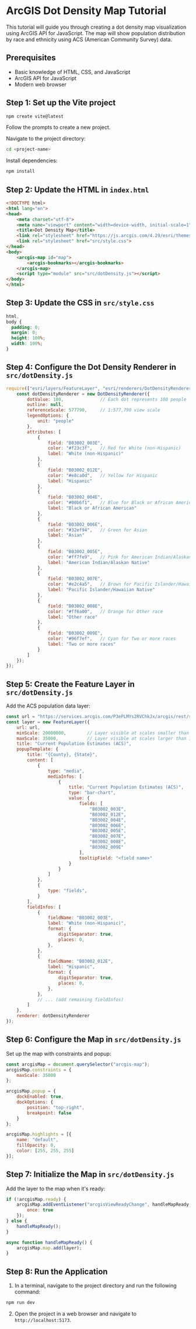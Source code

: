 # ArcGIS Dot Density Map Tutorial

This tutorial will guide you through creating a dot density map visualization using ArcGIS API for JavaScript. The map will show population distribution by race and ethnicity using ACS (American Community Survey) data.

## Prerequisites

- Basic knowledge of HTML, CSS, and JavaScript
- ArcGIS API for JavaScript
- Modern web browser

## Step 1: Set up the Vite project

```bash
npm create vite@latest
```

Follow the prompts to create a new project.

Navigate to the project directory:
```bash
cd <project-name>
```

Install dependencies:
```bash
npm install
```

## Step 2: Update the HTML in `index.html`
```html
<!DOCTYPE html>
<html lang="en">
<head>
    <meta charset="utf-8">
    <meta name="viewport" content="width=device-width, initial-scale=1">
    <title>Dot Density Map</title>
    <link rel="stylesheet" href="https://js.arcgis.com/4.29/esri/themes/light/main.css">
    <link rel="stylesheet" href="src/style.css">
</head>
<body>
    <arcgis-map id="map">
        <arcgis-bookmarks></arcgis-bookmarks>
    </arcgis-map>
    <script type="module" src="src/dotDensity.js"></script>
</body>
</html>
```

## Step 3: Update the CSS in `src/style.css`
```css
html,
body {
  padding: 0;
  margin: 0;
  height: 100%;
  width: 100%;
}
```

## Step 4: Configure the Dot Density Renderer in `src/dotDensity.js`
```javascript
require(["esri/layers/FeatureLayer", "esri/renderers/DotDensityRenderer"], (FeatureLayer, DotDensityRenderer) => {
    const dotDensityRenderer = new DotDensityRenderer({
        dotValue: 100,              // Each dot represents 100 people
        outline: null,
        referenceScale: 577790,     // 1:577,790 view scale
        legendOptions: {
            unit: "people"
        },
        attributes: [
            {
                field: "B03002_003E",
                color: "#f23c3f",   // Red for White (non-Hispanic)
                label: "White (non-Hispanic)"
            },
            {
                field: "B03002_012E",
                color: "#e8ca0d",   // Yellow for Hispanic
                label: "Hispanic"
            },
            {
                field: "B03002_004E",
                color: "#00b6f1",   // Blue for Black or African American
                label: "Black or African American"
            },
            {
                field: "B03002_006E",
                color: "#32ef94",   // Green for Asian
                label: "Asian"
            },
            {
                field: "B03002_005E",
                color: "#ff7fe9",   // Pink for American Indian/Alaskan Native
                label: "American Indian/Alaskan Native"
            },
            {
                field: "B03002_007E",
                color: "#e2c4a5",   // Brown for Pacific Islander/Hawaiian Native
                label: "Pacific Islander/Hawaiian Native"
            },
            {
                field: "B03002_008E",
                color: "#ff6a00",   // Orange for Other race
                label: "Other race"
            },
            {
                field: "B03002_009E",
                color: "#96f7ef",   // Cyan for Two or more races
                label: "Two or more races"
            }
        ]
    });
});
```

## Step 5: Create the Feature Layer in `src/dotDensity.js` 

Add the ACS population data layer:
```javascript
const url = "https://services.arcgis.com/P3ePLMYs2RVChkJx/arcgis/rest/services/ACS_Population_by_Race_and_Hispanic_Origin_Boundaries/FeatureServer/2";
const layer = new FeatureLayer({
    url: url,
    minScale: 20000000,        // Layer visible at scales smaller than 1:20,000,000
    maxScale: 35000,           // Layer visible at scales larger than 1:35,000
    title: "Current Population Estimates (ACS)",
    popupTemplate: {
        title: "{County}, {State}",
        content: [
            {
                type: "media",
                mediaInfos: [
                    {
                        title: "Current Population Estimates (ACS)",
                        type: "bar-chart",
                        value: {
                            fields: [
                                "B03002_003E",
                                "B03002_012E",
                                "B03002_004E",
                                "B03002_006E",
                                "B03002_005E",
                                "B03002_007E",
                                "B03002_008E",
                                "B03002_009E"
                            ],
                            tooltipField: "<field name>"
                        }
                    }
                ]
            },
            {
                type: "fields",
            }
        ],
        fieldInfos: [
            {
                fieldName: "B03002_003E",
                label: "White (non-Hispanic)",
                format: {
                    digitSeparator: true,
                    places: 0,
                },
            },
            {
                fieldName: "B03002_012E",
                label: "Hispanic",
                format: {
                    digitSeparator: true,
                    places: 0,
                },
            },
            // ... (add remaining fieldInfos)
        ]
    },
    renderer: dotDensityRenderer
});
```

## Step 6: Configure the Map in `src/dotDensity.js`

Set up the map with constraints and popup:
```javascript
const arcgisMap = document.querySelector("arcgis-map");
arcgisMap.constraints = {
    maxScale: 35000
};

arcgisMap.popup = {
    dockEnabled: true,
    dockOptions: {
        position: "top-right",
        breakpoint: false
    }
};

arcgisMap.highlights = [{
    name: "default",
    fillOpacity: 0,
    color: [255, 255, 255]
}];
```

## Step 7: Initialize the Map in `src/dotDensity.js`

Add the layer to the map when it's ready:
```javascript
if (!arcgisMap.ready) {
    arcgisMap.addEventListener("arcgisViewReadyChange", handleMapReady, {
        once: true
    });
} else {
    handleMapReady();
}

async function handleMapReady() {
    arcgisMap.map.add(layer);
}
```

## Step 8: Run the Application

1. In a terminal, navigate to the project directory and run the following command:
```bash
npm run dev
```
2. Open the project in a web browser and navigate to `http://localhost:5173`.